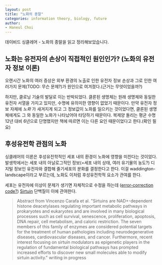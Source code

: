 ```yaml
---
layout: post
title: "노화의 종말"
categories: information theory, biology, future
author: 
- Haneul Choi
---
```


데이비드 싱클레어 - 노화의 종말을 읽고 정리해보았습니다.

## 노화는 유전자의 손상이 직접적인 원인인가? (노화의 유전자 정보 이론)
오랜시간 노화의 여러 증상은 외부 환경의 노출로 인한 유전자 정보 손상과 그로 인한 여러가지 문제(TODO: 무슨 문제?)가 원인으로 여겨졌다.(근거는 무엇이었을까?)

하지만, 클로닝 기술의 발달로 이는 반박되었다. 클론된 생명체는 원래 생명체와 동일한 유전자 서열을 가지고 있지만, 수명에 유의미한 영향이 없었기 때문이다. 만약 유전자 정보 자체에 _노화_ 가 새겨지게 되고 그 정보값이 노화를 일으키는 것이었다면, 클론된 생명체에게도 그 와 동일한 노화가 나타났어야 타당하기 때문이다.
복제양 돌리는 평균 수명 12년 대비 6년으로 단명했지만 책에 따르면 이는 다른 요인 때문이었다고 한다.(확인 필요)

## 후성유전학 관점의 노화
싱클레어의 이론은 후성유전학적인 세포 내의 환경이 노화에 영향을 미친다는 것이었다. 발생학에서는 세포 내의 아날로그적인 정보(=세포 내의 상태, 여러 유기물의 농도?) 디지털 정보인 유전자와 결합해 줄기세포의 분화를 결정한다고 한다.
이걸 waddington-landscape이라고 부르는데, 노화도 이처럼 후성유전학적 요소가 관여를 한다. 

세포는 유전자에 이상이 문제가 생기면 자체적으로 수정을 하는데 ([error-correction code?](https://en.wikipedia.org/wiki/Error_correction_code)) [Sirtuin]([https://www.aginganddisease.org/EN/10.14336/AD.2019.0820#:~:text=Ageing%20is%20a%20conserved%20phenomenon,regulation%20of%20diverse%20cellular%20processes.](https://www.ncbi.nlm.nih.gov/pmc/articles/PMC4879741/)https://www.ncbi.nlm.nih.gov/pmc/articles/PMC4879741/)
단백질이 이에 관여한다.

> Abstract from Vincenzo Carafa et al. "Sirtuins are NAD+-dependent histone deacetylases regulating important metabolic pathways in prokaryotes and eukaryotes and are involved in many biological processes such as cell survival, senescence, proliferation, apoptosis, DNA repair, cell metabolism, and caloric restriction. The seven members of this family of enzymes are considered potential targets for the treatment of human pathologies including neurodegenerative diseases, cardiovascular diseases, and cancer. Furthermore, recent interest focusing on sirtuin modulators as epigenetic players in the regulation of fundamental biological pathways has prompted increased efforts to discover new small molecules able to modify sirtuin activity."
writing in progress
